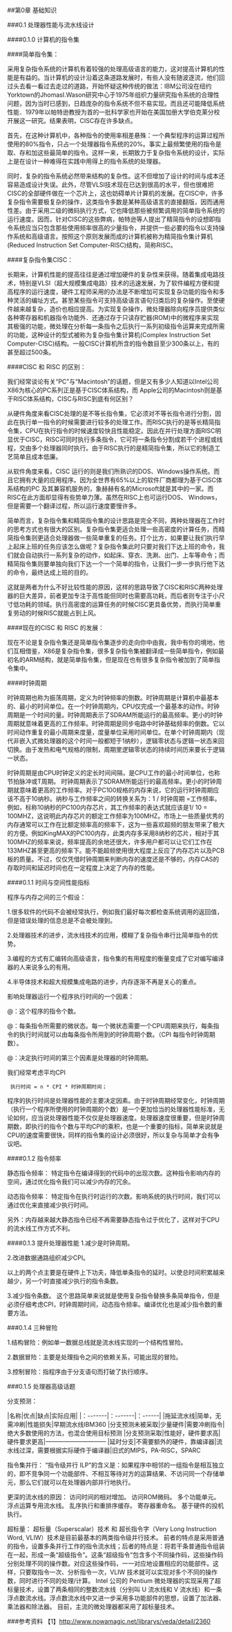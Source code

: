 ##第0章  基础知识

###0.1 处理器性能与流水线设计

####0.1.0 计算机的指令集

####简单指令集：

采用复杂指令系统的计算机有着较强的处理高级语言的能力，这对提高计算机的性能是有益的。当计算机的设计沿着这条道路发展时，有些人没有随波逐流，他们回过头去看一看过去走过的道路，开始怀疑这种传统的做法：IBM公司没在纽约Yorktown的JhomasI.Wason研究中心于1975年组织力量研究指令系统的合理性问题，因为当时已感到，日趋庞杂的指令系统不但不易实现。而且还可能降低系统性能．1979年以帕特逊教授为首的一批科学家也开始在美国加册大学伯克莱分校开展这一研究。结果表明，CISC存在许多缺点。

首先，在这种计算机中，各种指令的使用率相差悬殊：一个典型程序的运算过程所使用的80%指令，只占一个处理器指令系统的20%。事实上最频繁使用的指令是取、存和加这些最简单的指令。这样一来，长期致力于复杂指令系统的设计，实际上是在设计一种难得在实践中用得上的指令系统的处理器。

同时，复杂的指令系统必然带来结构的复杂性。这不但增加了设计的时间与成本还容易造成设计失误。此外，尽管VLSI技术现在已达到很高的水平，但也很难把CISC的全部硬件做在一个芯片上，这也妨碍单片计算机的发展。在CISC中，许多复杂指令需要极复杂的操作，这类指令多数是某种高级语言的直接翻版，因而通用性差。由于采用二级的微码执行方式，它也降低那些被频繁调用的简单指令系统的运行速度。因而，针对CISC的这些弊病，帕特逊等人提出了精简指令的设想即指令系统应当只包含那些使用频率很高的少量指令，并提供一些必要的指令以支持操作系统和高级语言。按照这个原则发展而成的计算机被称为精简指令集计算机(Reduced Instruction Set Computer-RISC)结构，简称RISC。

####复杂指令集CISC：

长期来，计算机性能的提高往往是通过增加硬件的复杂性来获得。随着集成电路技术，特别是VLSI（超大规模集成电路）技术的迅速发展，为了软件编程方便和提高程序的运行速度，硬件工程师采用的办法是不断增加可实现复杂功能的指令和多种灵活的编址方式。甚至某些指令可支持高级语言语句归类后的复杂操作。至使硬件越来越复杂，造价也相应提高。为实现复杂操作，微处理器除向程序员提供类似各种寄存器和机器指令功能外．还通过存于只读存贮器(ROM)中的微程序来实现其极强的功能，微处理在分析每一条指令之后执行一系列初级指令运算来完成所需的功能，这种设计的型式被称为复杂指令集计算机(Complex Instruction Set Computer-CISC)结构。一般CISC计算机所含的指令数目至少300条以上，有的甚至超过500条。

####CISC 和 RISC 的区别：

我们经常谈论有关“PC”与“Macintosh”的话题，但是又有多少人知道以Intel公司X86为核心的PC系列正是基于CISC体系结构，而 Apple公司的Macintosh则是基于RISC体系结构，CISC与RISC到底有何区别？

从硬件角度来看CISC处理的是不等长指令集，它必须对不等长指令进行分割，因此在执行单一指令的时候需要进行较多的处理工作。而RISC执行的是等长精简指令集，CPU在执行指令的时候速度较快且性能稳定。因此在并行处理方面RISC明显优于CISC，RISC可同时执行多条指令，它可将一条指令分割成若干个进程或线程，交由多个处理器同时执行。由于RISC执行的是精简指令集，所以它的制造工艺简单且成本低廉。

从软件角度来看，CISC 运行的则是我们所熟识的DOS、Windows操作系统。而且它拥有大量的应用程序。因为全世界有65%以上的软件厂商都理为基于CISC体系结构的PC 及其兼容机服务的，象赫赫有名的Microsoft就是其中的一家。而RISC在此方面却显得有些势单力薄。虽然在RISC上也可运行DOS、 Windows，但是需要一个翻译过程，所以运行速度要慢许多。

简单而言，复杂指令集和精简指令集的设计思路是完全不同，两种处理器在工作时的思考方式也有很大的区别。复杂指令集更适合处理一些高密度的计算任务，而精简指令集则更适合处理器做一些简单重复的任务。打个比方，如果要让我们执行早上起床上班的任务应该怎么做呢？复杂指令集此时只要对我们下达上班的命令，我们就会自动执行一系列复杂的动作，如起床、穿衣、洗涮、出门、上车等命令；而精简指令集则要单独向我们下达一个一个简单的指令，让我们一步一步执行他下达的命令，最终达成上班的目的。

这就是两者为什么不好比较性能的原因，这样的思路导致了CISC和RISC两种处理器的巨大差异，前者更加专注于高性能但同时也需要高功耗，而后者则专注于小尺寸低功耗的领域。执行高密度的运算任务的时候CISC更具备优势，而执行简单重复劳动的时候RISC就能占到上风。

####现在的CISC 和 RISC 的发展：

现在不论是复杂指令集还是简单指令集逐步的走向你中由我，我中有你的境地，他们互相借鉴，X86是复杂指令集，很多复杂指令集被翻译成一些简单指令，例如最初名的ARM结构，就是简单指令集，但是现在也有很多复杂指令被加到了简单指令集中。

####时钟周期

时钟周期也称为振荡周期，定义为时钟频率的倒数。时钟周期是计算机中最基本的、最小的时间单位。在一个时钟周期内，CPU仅完成一个最基本的动作。时钟周期是一个时间的量。时钟周期表示了SDRAM所能运行的最高频率。更小的时钟周期就意味着更高的工作频率。时钟周期是同步电路中时钟基础频率的倒数。它以时间动作重复的最小周期来度量，度量单位采用时间单位。在单个时钟周期内（现代非嵌入式微处理器的这个时间一般都短于1纳秒），逻辑零状态与逻辑一状态来回切换。由于发热和电气规格的限制，周期里逻辑零状态的持续时间历来要长于逻辑一状态。

时钟周期是由CPU时钟定义的定长时间间隔，是CPU工作的最小时间单位，也称节拍脉冲或T周期。
时钟周期表示了SDRAM所能运行的最高频率。更小的时钟周期就意味着更高的工作频率。对于PC100规格的内存来说，它的运行时钟周期应该不高于10纳秒。纳秒与工作频率之间的转换关系为：1 / 时钟周期 =工作频率。例如，标称10纳秒的PC100内存芯片，其工作频率的表达式就应该是1/ 10 = 100MHZ，这说明此内存芯片的额定工作频率为100MHZ。市场上一些质量优秀的内存通常可以工作在比额定频率高的频率下，这为一些喜欢超频的朋友带来了极大的方便。例如KingMAX的PC100内存，此类内存多采用8纳秒的芯片，相对于其100MHZ的频率来说，频率提高的余地还很大，许多用户都可以让它们工作在133MHZ甚至更高的频率下。能不能超频使用很大程度上反应了内存芯片以及PCB板的质量。不过，仅仅凭借时钟周期来判断内存的速度还是不够的，内存CAS的存取时间和延迟时间也在一定程度上决定了内存的性能。

####0.1.1  时间与空间性能指标

程序与内存之间的三个假设：

1.很多软件的代码不会被经常执行，例如我们最好每次都检查系统调用的返回值，但是错误处理的信息总是不会被处理到。

2.处理器技术的进步，流水线技术的应用，模糊了复杂指令串行比简单指令的优势。

3.编程的方式有汇编转向高级语言，指令集的有用程度的衡量变成了它对编写编译器的人来说多么的有用。

4.半导体技术和超大规模集成电路的进步，内存逐渐不再是关心的重点。

影响处理器运行一个程序执行时间的一个因素：

@：这个程序的指令个数。

@：每条指令所需要的微状态。每一个微状态需要一个CPU周期来执行，每条指令的执行时间就可以由每条指令所用到的时钟周期个数。（CPI 每指令时钟周期数）。

@：决定执行时间的第三个因素是处理器的时钟周期。

我们经常考虑平均CPI

     执行时间 = n * CPI * 时钟周期时间；
     
程序的执行时间是处理器性能的主要决定因素。由于时钟周期经常变化，时钟周期（执行一个程序所使用的时钟周期的个数）是一个更加恰当的处理器性能标准，无论如何，应当说处理器性能不仅仅是处理器速度。处理器速度很重要，但是时钟周期数，即执行的指令个数与平均CPI的乘积，也是一个重要的指标，简单来说就是CPU的速度需要很快，同样的指令集的设计必须很好，所以复杂与简单才会有争议吧。

####0.1.2 指令频率

静态指令频率：
特定指令在编译得到的代码中的出现次数。这种指令影响内存的空间，通过优化指令我们可以减少内存的冗余。

动态指令频率：
特定指令在执行时运行的次数。影响系统的执行时间，我们可以通过优化来直接减少执行时间。

另外：内存越来越大静态指令已经不再需要静态指令过于优化了，这样对于CPU的流水线工作方式不利。

####0.1.3 提升处理器性能
1.减少是时钟周期。

2.改进数据通路组织减少CPI。

以上的两个点主要是在硬件上下功夫，降低单条指令的延时。以使总时间积累越来越少，另一个时直接减少执行的指令条数。

3.减少指令条数。
这个思路简单来说就是使用复杂指令替换多条简单指令，但是必须仔细考虑CPI，时钟周期时间，动态指令频率。编译优化也是减少指令数的重要方法。

###0.1.4  三种冒险

1.结构冒险：例如单一数据总线就是流水线实现的一个结构性冒险。

2.数据冒险：主要是处理指令之间的依赖关系，可能出现的冒险。

3.控制冒险：指程序由于分支语句而打破了执行顺序。

###0.1.5 处理器高级话题

分支预测：

|名称|优点|缺点|实际应用|
|：-------|：-------|：------|
|拖延流水线|简单，无需冲刷|性能损失|早期流水线IBM360
|分支预测未被采取|少量硬件|需要冲刷指令|绝大多数使用的方法，也混合使用目标预测
|分支预测采取|性能好，硬件要求高|硬件要求更高|——————————
|延时分支|不需要额外的硬件，靠编译器|流水线过深，需要根据实际硬件于编译器|旧式的MIPS，PA-RISC，SPARC

指令集并行：
“指令级并行 ILP”的含义是：如果程序中相邻的一组指令是相互独立的，即不竞争同一个功能部件、不相互等待对方的运算结果、不访问同一个存储单元，那么它们就可以在处理器内部并行地执行。

更深的流水线的原因：
访问时间的相对增加。
访问ROM微码。
多个功能单元。
浮点运算专用流水线。
乱序执行和重排序缓存。
寄存器重命名。
基于硬件的投机执行。


超标量：
超标量（Superscalar）技术 和 超长指令字（Very Long Instruction Word, VLIW）技术是目前最基本的两类指令级并行技术。
前者的特点是采用普通的指令，设置多条并行工作的指令流水线；后者的特点是：将若干条普通指令组装在一起，形成一条“超级指令”。这条“超级指令”包含多个不同操作码，这些操作码分别处理不同的操作数。对应这些操作码，一一对应地设置相应的功能部件。这样，只要取指令一次、分析指令一次，VLIW 技术就可以实现对多个不同的操作数，同时进行不同的处理/计算。
Intel 公司的 Pentium 微处理器的实现采用了超标量技术，设置了两条相同的整数流水线（分别叫 U 流水线和 V 流水线）和一条浮点数流水线。浮点数流水线中又进一步采用多功能部件的思想，设置了加法器、乘法器和除法器。
目前，主流的微处理器都采用了超标量技术。


###参考资料
【1】http://www.nowamagic.net/librarys/veda/detail/2360